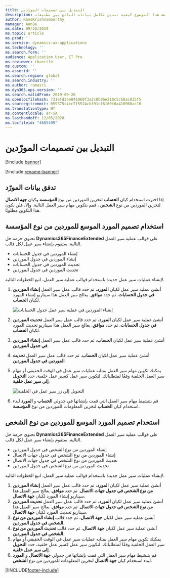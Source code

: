 ```yaml
---
title: التبديل بين تصميمات المورّدين
description: يصف هذا الموضوع كيفية تبديل تكامل بيانات البائع بين تطبيقات Finance and Operations وDataverse.
author: RamaKrishnamoorthy
manager: AnnBe
ms.date: 09/20/2019
ms.topic: article
ms.prod: ''
ms.service: dynamics-ax-applications
ms.technology: ''
ms.search.form: ''
audience: Application User, IT Pro
ms.reviewer: rhaertle
ms.custom: ''
ms.assetid: ''
ms.search.region: global
ms.search.industry: ''
ms.author: ramasri
ms.dyn365.ops.version: ''
ms.search.validFrom: 2019-09-20
ms.openlocfilehash: 731efd3ae841960f3a2c0b9be210c5c68ac835f5
ms.sourcegitcommit: 659375c4cc7f5524cbf91cf6160f6a410960ac16
ms.translationtype: HT
ms.contentlocale: ar-SA
ms.lasthandoff: 12/05/2020
ms.locfileid: "4685499"
---
```

# <a name="switch-between-vendor-designs"></a>التبديل بين تصميمات المورّدين

[!include [banner](../../includes/banner.md)]

[!include [rename-banner](~/includes/cc-data-platform-banner.md)]



## <a name="vendor-data-flow"></a>تدفق بيانات المورّد 

إذا اخترت استخدام كيان **الحساب** لتخزين الموردين من نوع **المؤسسة** وكيان **جهة الاتصال** لتخزين الموردين من نوع **الشخص** ، فقم بتكوين مهام سير العمل التالية. وإلا، فلن يكون هذا التكوين مطلوبًا.

## <a name="use-the-extended-vendor-design-for-vendors-of-the-organization-type"></a>استخدام تصميم المورد الموسع للموردين من نوع المؤسسة

تحتوي حزمة حل **Dynamics365FinanceExtended** على قوالب عملية سير العمل التالية. ستقوم بإنشاء سير عمل لكل قالب.

+ إنشاء الموردين في جدول الحسابات
+ إنشاء الموردين في جدول الموردين
+ تحديث الموردين في جدول الحسابات
+ تحديث الموردين في جدول الموردين

لإنشاء عمليات سير عمل جديدة باستخدام قوالب عملية سير العمل، اتبع الخطوات التالية.

1. أنشئ عملية سير عمل لكيان **المورد**، ثم حدد قالب عمل سير العمل **إنشاء الموردين في جدول الحسابات**. ثم حدد **موافق**. يعالج سير العمل هذا سيناريو إنشاء المورد لكيان **الحساب**.

    ![إنشاء الموردين في عملية سير عمل جدول الحسابات](media/create_process.png)

2. أنشئ عملية سير عمل لكيان **المورد**، ثم حدد قالب عمل سير العمل **تحديث الموردين في جدول الحسابات**. ثم حدد **موافق**. يعالج سير العمل هذا سيناريو تحديث المورد لكيان **الحساب**.
3. أنشئ عملية سير عمل لكيان **الحساب**، ثم حدد قالب عمل سير العمل **إنشاء الموردين في جدول الموردين**.
4. أنشئ عملية سير عمل لكيان **الحساب**، ثم حدد قالب عمل سير العمل **تحديث الموردين في جدول الموردين**.
5. يمكنك تكوين مهام سير العمل بمثابه عمليات سير عمل في الوقت الحقيقي أو مهام سير العمل الخلفية وفقًا لمتطلباتك. لتكوين سير عمل كسير عمل خلفية، حدد **التحويل إلى سير عمل خلفية**.

    ![التحويل إلى زر سير عمل في الخلفية](media/background_workflow.png)

6. قم بتنشيط مهام سير العمل التي قمت بإنشائها في جدولي **الحساب** و **المورد** لبدء استخدام كيان **الحساب** لتخزين المعلومات للموردين من نوع **المؤسسة**.

## <a name="use-the-extended-vendor-design-for-vendors-of-the-person-type"></a>استخدام تصميم المورد الموسع للموردين من نوع الشخص

تحتوي حزمة حل **Dynamics365FinanceExtended** على قوالب عملية سير العمل التالية. ستقوم بإنشاء سير عمل لكل قالب.

+ إنشاء الموردين من نوع الشخص في جدول الموردين
+ إنشاء الموردين من نوع الشخص في جدول جهات الاتصال
+ تحديث الموردين من نوع الشخص في جدول جهات الاتصال
+ تحديث الموردين من نوع الشخص في جدول الموردين

لإنشاء عمليات سير عمل جديدة باستخدام قوالب عملية سير العمل، اتبع الخطوات التالية.

1. أنشئ عملية سير عمل لكيان **المورد**، ثم حدد قالب عمل سير العمل **إنشاء الموردين من نوع الشخص في جدول جهات الاتصال**. ثم حدد **موافق**. يعالج سير العمل هذا سيناريو إنشاء المورد لكيان **جهة الاتصال**.
2. أنشئ عملية سير عمل لكيان **المورد**، ثم حدد قالب عمل سير العمل **تحديث الموردين من نوع الشخص في جدول جهات الاتصال**. ثم حدد **موافق**. يعالج سير العمل هذا سيناريو تحديث المورد لكيان **جهة الاتصال**.
3. أنشئ عملية سير عمل لكيان **جهة الاتصال**، ثم حدد قالب **إنشاء الموردين من نوع الشخص في جدول الموردين**.
4. أنشئ عملية سير عمل لكيان **جهة الاتصال**، ثم حدد قالب **تحديث الموردين من نوع الشخص في جدول الموردين**.
5. يمكنك تكوين مهام سير العمل بمثابه عمليات سير عمل في الوقت الحقيقي أو مهام سير العمل الخلفية وفقًا لمتطلباتك. لتكوين سير عمل كسير عمل خلفية، حدد **التحويل إلى سير عمل خلفية**.
6. قم بتنشيط مهام سير العمل التي قمت بإنشائها في جدولي **جهة الاتصال** و **المورد** لبدء استخدام كيان **جهة الاتصال** لتخزين المعلومات للموردين من نوع **الشخص**.


[!INCLUDE[footer-include](../../../../includes/footer-banner.md)]